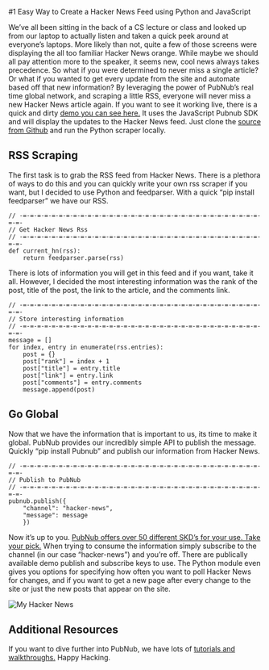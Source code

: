 #1 Easy Way to Create a Hacker News Feed using Python and JavaScript


We’ve all been sitting in the back of a CS lecture or class and looked up from our laptop to actually listen and taken a quick peek around at everyone’s laptops. More likely than not, quite a few of those screens were displaying the all too familiar Hacker News orange. While maybe we should all pay attention more to the speaker, it seems new, cool news always takes precedence. So what if you were determined to never miss a single article? Or what if you wanted to get every update from the site and automate based off that new information? By leveraging the power of PubNub’s real time global network, and scraping a little RSS, everyone will never miss a new Hacker News article again. If you want to see it working live, there is a quick and dirty [demo you can see here.][2] It uses the JavaScript Pubnub SDK and will display the updates to the Hacker News feed. Just clone the [source from Github][3] and run the Python scraper locally.

## RSS Scraping

The first task is to grab the RSS feed from Hacker News. There is a plethora of ways to do this and you can quickly write your own rss scraper if you want, but I decided to use Python and feedparser. With a quick “pip install feedparser” we have our RSS. 


    // -=-=-=-=-=-=-=-=-=-=-=-=-=-=-=-=-=-=-=-=-=-=-=-=-=-=-=-=-=-=-=-=-=-=-=-
    // Get Hacker News Rss
    // -=-=-=-=-=-=-=-=-=-=-=-=-=-=-=-=-=-=-=-=-=-=-=-=-=-=-=-=-=-=-=-=-=-=-=-
    def current_hn(rss):
	    return feedparser.parse(rss)


There is lots of information you will get in this feed and if you want, take it all. However, I decided the most interesting information was the rank of the post, title of the post, the link to the article, and the comments link. 

    // -=-=-=-=-=-=-=-=-=-=-=-=-=-=-=-=-=-=-=-=-=-=-=-=-=-=-=-=-=-=-=-=-=-=-=-
    // Store interesting information
    // -=-=-=-=-=-=-=-=-=-=-=-=-=-=-=-=-=-=-=-=-=-=-=-=-=-=-=-=-=-=-=-=-=-=-=-
    message = []
    for index, entry in enumerate(rss.entries):
    	post = {}
    	post["rank"] = index + 1
    	post["title"] = entry.title
    	post["link"] = entry.link
    	post["comments"] = entry.comments
    	message.append(post)

## Go Global

Now that we have the information that is important to us, its time to make it global. PubNub provides our incredibly simple API to publish the message. Quickly “pip install Pubnub” and publish our information from Hacker News.  

    // -=-=-=-=-=-=-=-=-=-=-=-=-=-=-=-=-=-=-=-=-=-=-=-=-=-=-=-=-=-=-=-=-=-=-=-
    // Publish to PubNub
    // -=-=-=-=-=-=-=-=-=-=-=-=-=-=-=-=-=-=-=-=-=-=-=-=-=-=-=-=-=-=-=-=-=-=-=-
    pubnub.publish({
		"channel": "hacker-news",
		"message": message
		})


Now it’s up to you. [PubNub offers over 50 different SKD’s for your use. Take your pick.][1] When trying to consume the information simply subscribe to the channel (in our case “hacker-news”) and you’re off. There are publically available demo publish and subscribe keys to use. The Python module even gives you options for specifying how often you want to poll Hacker News for changes, and if you want to get a new page after every change to the site or just the new posts that appear on the site. 



![My Hacker News][4]


## Additional Resources

If you want to dive further into PubNub, we have lots of [tutorials and walkthroughs.][5] Happy Hacking. 


  [1]: http://www.pubnub.com/developers/
  [2]: http://madisonsmith.github.io/hn-feed/
  [3]: https://github.com/madisonsmith/hn-feed
  [4]: http://i.imgur.com/HKDis4G.png
  [5]: http://www.pubnub.com/demos/
